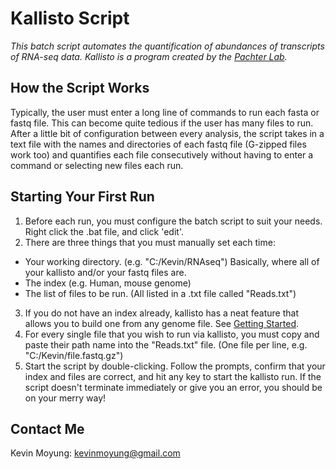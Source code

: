 # Kallisto Script

*This batch script automates the quantification of abundances of transcripts of RNA-seq data. Kallisto is a program created by the [Pachter Lab](https://pachterlab.github.io/kallisto/).*

## How the Script Works

Typically, the user must enter a long line of commands to run each fasta or fastq file. This can become quite tedious if the user has many files to run. After a little bit of configuration between every analysis, the script takes in a text file with the names and directories of each fastq file (G-zipped files work too) and quantifies each file consecutively without having to enter a command or selecting new files each run. 

## Starting Your First Run

1. Before each run, you must configure the batch script to suit your needs. Right click the .bat file, and click 'edit'. 
2. There are three things that you must manually set each time:
  * Your working directory. (e.g. "C:/Kevin/RNAseq") Basically, where all of your kallisto and/or your fastq files are.
  * The index (e.g. Human, mouse genome)
  * The list of files to be run. (All listed in a .txt file called "Reads.txt")
3. If you do not have an index already, kallisto has a neat feature that allows you to build one from any genome file. See [Getting Started](https://pachterlab.github.io/kallisto/starting). 
4. For every single file that you wish to run via kallisto, you must copy and paste their path name into the "Reads.txt" file. (One file per line, e.g. "C:/Kevin/file.fastq.gz")
5. Start the script by double-clicking. Follow the prompts, confirm that your index and files are correct, and hit any key to start the kallisto run. If the script doesn't terminate immediately or give you an error, you should be on your merry way!

## Contact Me

Kevin Moyung: kevinmoyung@gmail.com
